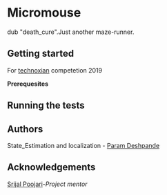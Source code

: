 # Micromouse
dub "death_cure".Just another maze-runner.

## Getting started 
For [technoxian](https://www.technoxian.com/) competetion 2019 

**Prerequesites**

## Running the tests

## Authors

State_Estimation and localization - [Param Deshpande](https://github.com/ParamDeshpande)  

## Acknowledgements

[Srijal Poojari](https://github.com/Srijal97)-*Project mentor*
